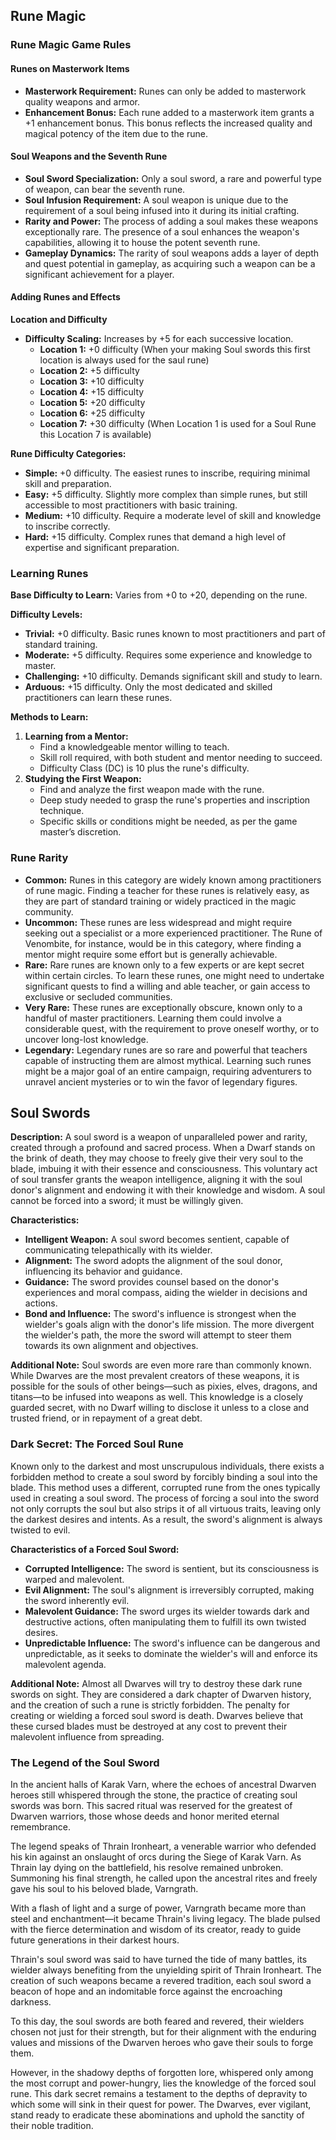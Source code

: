 ## Rune Magic

### Rune Magic Game Rules

#### Runes on Masterwork Items
- **Masterwork Requirement:** Runes can only be added to masterwork quality weapons and armor.
- **Enhancement Bonus:** Each rune added to a masterwork item grants a +1 enhancement bonus. This bonus reflects the increased quality and magical potency of the item due to the rune.

#### Soul Weapons and the Seventh Rune
- **Soul Sword Specialization:** Only a soul sword, a rare and powerful type of weapon, can bear the seventh rune.
- **Soul Infusion Requirement:** A soul weapon is unique due to the requirement of a soul being infused into it during its initial crafting.
- **Rarity and Power:** The process of adding a soul makes these weapons exceptionally rare. The presence of a soul enhances the weapon's capabilities, allowing it to house the potent seventh rune.
- **Gameplay Dynamics:** The rarity of soul weapons adds a layer of depth and quest potential in gameplay, as acquiring such a weapon can be a significant achievement for a player.

#### Adding Runes and Effects

**Location and Difficulty**
- **Difficulty Scaling:** Increases by +5 for each successive location.
  - **Location 1:** +0 difficulty (When your making Soul swords this first location is always used for the saul rune)
  - **Location 2:** +5 difficulty
  - **Location 3:** +10 difficulty
  - **Location 4:** +15 difficulty
  - **Location 5:** +20 difficulty
  - **Location 6:** +25 difficulty
  - **Location 7:** +30 difficulty (When Location 1 is used for a Soul Rune this Location 7 is available)


**Rune Difficulty Categories:**
- **Simple:** +0 difficulty. The easiest runes to inscribe, requiring minimal skill and preparation.
- **Easy:** +5 difficulty. Slightly more complex than simple runes, but still accessible to most practitioners with basic training.
- **Medium:** +10 difficulty. Require a moderate level of skill and knowledge to inscribe correctly.
- **Hard:** +15 difficulty. Complex runes that demand a high level of expertise and significant preparation.

### Learning Runes

**Base Difficulty to Learn:** Varies from +0 to +20, depending on the rune.

**Difficulty Levels:**
- **Trivial:** +0 difficulty. Basic runes known to most practitioners and part of standard training.
- **Moderate:** +5 difficulty. Requires some experience and knowledge to master.
- **Challenging:** +10 difficulty. Demands significant skill and study to learn.
- **Arduous:** +15 difficulty. Only the most dedicated and skilled practitioners can learn these runes.

**Methods to Learn:**

1. **Learning from a Mentor:**
   - Find a knowledgeable mentor willing to teach.
   - Skill roll required, with both student and mentor needing to succeed.
   - Difficulty Class (DC) is 10 plus the rune's difficulty.
2. **Studying the First Weapon:**
   - Find and analyze the first weapon made with the rune.
   - Deep study needed to grasp the rune's properties and inscription technique.
   - Specific skills or conditions might be needed, as per the game master’s discretion.

### Rune Rarity
- **Common:** Runes in this category are widely known among practitioners of rune magic. Finding a teacher for these runes is relatively easy, as they are part of standard training or widely practiced in the magic community.
- **Uncommon:** These runes are less widespread and might require seeking out a specialist or a more experienced practitioner. The Rune of Venombite, for instance, would be in this category, where finding a mentor might require some effort but is generally achievable.
- **Rare:** Rare runes are known only to a few experts or are kept secret within certain circles. To learn these runes, one might need to undertake significant quests to find a willing and able teacher, or gain access to exclusive or secluded communities.
- **Very Rare:** These runes are exceptionally obscure, known only to a handful of master practitioners. Learning them could involve a considerable quest, with the requirement to prove oneself worthy, or to uncover long-lost knowledge.
- **Legendary:** Legendary runes are so rare and powerful that teachers capable of instructing them are almost mythical. Learning such runes might be a major goal of an entire campaign, requiring adventurers to unravel ancient mysteries or to win the favor of legendary figures.

## Soul Swords

**Description:** A soul sword is a weapon of unparalleled power and rarity, created through a profound and sacred process. When a Dwarf stands on the brink of death, they may choose to freely give their very soul to the blade, imbuing it with their essence and consciousness. This voluntary act of soul transfer grants the weapon intelligence, aligning it with the soul donor's alignment and endowing it with their knowledge and wisdom. A soul cannot be forced into a sword; it must be willingly given.

**Characteristics:**
- **Intelligent Weapon:** A soul sword becomes sentient, capable of communicating telepathically with its wielder.
- **Alignment:** The sword adopts the alignment of the soul donor, influencing its behavior and guidance.
- **Guidance:** The sword provides counsel based on the donor's experiences and moral compass, aiding the wielder in decisions and actions.
- **Bond and Influence:** The sword's influence is strongest when the wielder's goals align with the donor's life mission. The more divergent the wielder's path, the more the sword will attempt to steer them towards its own alignment and objectives.

**Additional Note:** Soul swords are even more rare than commonly known. While Dwarves are the most prevalent creators of these weapons, it is possible for the souls of other beings—such as pixies, elves, dragons, and titans—to be infused into weapons as well. This knowledge is a closely guarded secret, with no Dwarf willing to disclose it unless to a close and trusted friend, or in repayment of a great debt.

### Dark Secret: The Forced Soul Rune

Known only to the darkest and most unscrupulous individuals, there exists a forbidden method to create a soul sword by forcibly binding a soul into the blade. This method uses a different, corrupted rune from the ones typically used in creating a soul sword. The process of forcing a soul into the sword not only corrupts the soul but also strips it of all virtuous traits, leaving only the darkest desires and intents. As a result, the sword's alignment is always twisted to evil.

**Characteristics of a Forced Soul Sword:**
- **Corrupted Intelligence:** The sword is sentient, but its consciousness is warped and malevolent.
- **Evil Alignment:** The soul's alignment is irreversibly corrupted, making the sword inherently evil.
- **Malevolent Guidance:** The sword urges its wielder towards dark and destructive actions, often manipulating them to fulfill its own twisted desires.
- **Unpredictable Influence:** The sword's influence can be dangerous and unpredictable, as it seeks to dominate the wielder's will and enforce its malevolent agenda.

**Additional Note:** Almost all Dwarves will try to destroy these dark rune swords on sight. They are considered a dark chapter of Dwarven history, and the creation of such a rune is strictly forbidden. The penalty for creating or wielding a forced soul sword is death. Dwarves believe that these cursed blades must be destroyed at any cost to prevent their malevolent influence from spreading.

### The Legend of the Soul Sword

In the ancient halls of Karak Varn, where the echoes of ancestral Dwarven heroes still whispered through the stone, the practice of creating soul swords was born. This sacred ritual was reserved for the greatest of Dwarven warriors, those whose deeds and honor merited eternal remembrance.

The legend speaks of Thrain Ironheart, a venerable warrior who defended his kin against an onslaught of orcs during the Siege of Karak Varn. As Thrain lay dying on the battlefield, his resolve remained unbroken. Summoning his final strength, he called upon the ancestral rites and freely gave his soul to his beloved blade, Varngrath.

With a flash of light and a surge of power, Varngrath became more than steel and enchantment—it became Thrain's living legacy. The blade pulsed with the fierce determination and wisdom of its creator, ready to guide future generations in their darkest hours.

Thrain's soul sword was said to have turned the tide of many battles, its wielder always benefiting from the unyielding spirit of Thrain Ironheart. The creation of such weapons became a revered tradition, each soul sword a beacon of hope and an indomitable force against the encroaching darkness.

To this day, the soul swords are both feared and revered, their wielders chosen not just for their strength, but for their alignment with the enduring values and missions of the Dwarven heroes who gave their souls to forge them.

However, in the shadowy depths of forgotten lore, whispered only among the most corrupt and power-hungry, lies the knowledge of the forced soul rune. This dark secret remains a testament to the depths of depravity to which some will sink in their quest for power. The Dwarves, ever vigilant, stand ready to eradicate these abominations and uphold the sanctity of their noble tradition.
